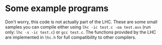 # Some example programs

Don't worry, this code is not actually part of the LHC. These are some small samples you can compile either using `lhc -ic test.c -oa test.ass` (run only: `lhc -s -ic test.c`) or `gcc test.c`. The functions provided by the LHC are implemented in `lhc.h` for full compatibility to other compilers.
